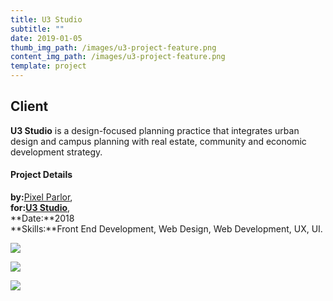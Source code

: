 ```yaml
---
title: U3 Studio
subtitle: ""
date: 2019-01-05
thumb_img_path: /images/u3-project-feature.png
content_img_path: /images/u3-project-feature.png
template: project
---
```

## Client

**U3 Studio** is a design-focused planning practice that integrates urban design and campus planning with real estate, community and economic development strategy.

#### Project Details

**by:**[Pixel Parlor](http://www.pixelparlor.com/),\
**for:[U3 Studio](https://www.u3studio.com/)**,\
**Date:**2018\
**Skills:**Front End Development, Web Design, Web Development, UX, UI.

![](/images/u3-dsk-1.png)

![](/images/u3-tblt.jpg)

![](/images/u3-phn.jpg)